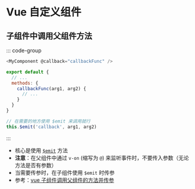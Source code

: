 # Vue 自定义组件


## 子组件中调用父组件方法
::: code-group
```js [父组件]
<MyComponent @callback="callbackFunc" />

export default {
  // ...
  methods: {
    callbackFunc(arg1, arg2) {
      // ...
    }
  }
}
```

```js [子组件]
// 在需要的地方使用 $emit 来调用就行
this.$emit('callback', arg1, arg2)
```
:::
- 核心是使用 [`$emit`](https://cn.vuejs.org/guide/components/events.html#emitting-and-listening-to-events) 方法
- **注意**：在父组件中通过 `v-on` (缩写为 `@`) 来监听事件时，不要传入参数（无论方法是否有参数）
- 当需要传参时，在子组件使用 `$emit` 时传参
- 参考：[vue 子组件调用父组件的方法并传参](https://www.jiyik.com/tm/xwzj/web_4693.html)
